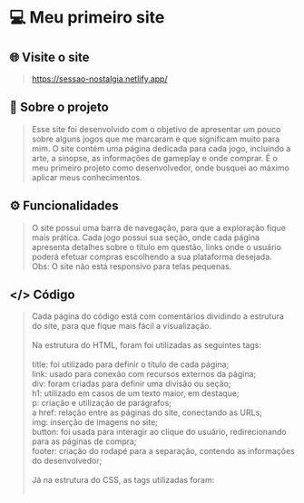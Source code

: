 # 💻 Meu primeiro site
## 🌐 Visite o site
> https://sessao-nostalgia.netlify.app/

## 📜 Sobre o projeto 
> Esse site foi desenvolvido com o objetivo de apresentar um pouco sobre alguns jogos que me marcaram e que significam muito para mim. O site contém uma página dedicada para cada jogo, incluindo a arte, a sinopse, as informações de gameplay e onde comprar. É o meu primeiro projeto como desenvolvedor, onde busquei ao máximo aplicar meus conhecimentos.

## ⚙️ Funcionalidades
> O site possui uma barra de navegação, para que a exploração fique mais prática. Cada jogo possui sua seção, onde cada página apresenta detalhes sobre o título em questão, links onde o usuário poderá efetuar compras escolhendo a sua plataforma desejada.<br />
> Obs: O site não está responsivo para telas pequenas.

## </> Código
> Cada página do código está com comentários dividindo a estrutura do site, para que fique mais fácil a visualização.<br /><br />
> Na estrutura do HTML, foram foi utilizadas as seguintes tags:<br /><br />
> title: foi utilizado para definir o título de cada página;<br />
> link: usado para conexão com recursos externos da página;<br />
> div: foram criadas para definir uma divisão ou seção;<br />
> h1: utilizado em casos de um texto maior, em destaque;<br />
> p: criação e utilização de parágrafos;<br />
> a href: relação entre as páginas do site, conectando as URLs;<br />
> img: inserção de imagens no site;<br />
> button: foi usada para interagir ao clique do usuário, redirecionando para as páginas de compra;<br />
> footer: criação do rodapé para a separação, contendo as informações do desenvolvedor;<br /><br />
> Já na estrutura do CSS, as tags utilizadas foram:<br /><br />

